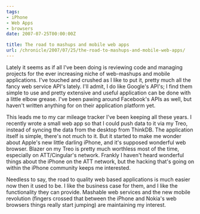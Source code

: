 ```yaml
---
tags:
- iPhone
- Web Apps
- browsers
date: 2007-07-25T00:00:00Z

title: The road to mashups and mobile web apps
url: /chronicle/2007/07/25/the-road-to-mashups-and-mobile-web-apps/
---
```


Lately it seems as if all I've been doing is reviewing code and managing projects for the ever increasing niche of web-mashups and mobile applications.  I've touched and crushed as I like to put it, pretty much all the fancy web service API's lately.  I'll admit, I do like Google's API's; I find them simple to use and pretty extensive and useful application can be done with a little elbow grease.  I've been pawing around Facebook's APIs as well, but haven't written anything for on their application platform yet.


This leads me to my car mileage tracker I've been keeping all these years.  I recently wrote a small web app so that I could push data to it via my Treo, instead of syncing the data from the desktop from ThinkDB.  The application itself is simple, there's not much to it.  But it started to make me wonder about Apple's new little darling iPhone, and it's supposed wonderful web browser.  Blazer on my Treo is pretty much worthless most of the time, especially on ATT/Cingular's network.  Frankly I haven't heard wonderful things about the iPhone on the ATT network, but the hacking that's going on within the iPhone community keeps me interested.


Needless to say, the road to quality web based applications is much easier now then it used to be.  I like the business case for them, and I like the functionality they can provide.  Mashable web services and the new mobile revolution (fingers crossed that between the iPhone and Nokia's web browsers things really start jumping) are maintaining my interest.

